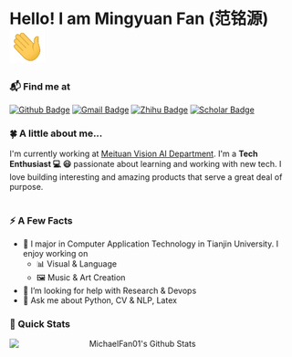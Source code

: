 <h1> Hello! I am Mingyuan Fan (范铭源)</a>  <img src="https://raw.githubusercontent.com/ABSphreak/ABSphreak/master/gifs/Hi.gif" height="60px"></h1>
</h1>

### 📬 Find me at 
[![Github Badge](http://img.shields.io/badge/-Github-black?style=flat-square&logo=github&link=https://github.com/feizc/)](https://github.com/MichaelFan01) 
[![Gmail Badge](https://img.shields.io/badge/-Gmail-d14836?style=flat-square&logo=Gmail&logoColor=white&link=mailto:fanmingyuan01@gmail.com)](mailto:fanmingyuan01@gmail.com)
[![Zhihu Badge](https://img.shields.io/badge/-@fanmingyuan-1ca0f1?style=flat-square&labelColor=1ca0f1&logo=Zhihu&logoColor=white&link=https://www.zhihu.com/people/fan-ming-yuan-42/)](https://www.zhihu.com/people/fan-ming-yuan-42/) 
[![Scholar Badge](https://img.shields.io/badge/-Scholar-2EC866?style=flat-square&logo=Scholar&logoColor=white&link=https://scholar.google.com/citations?hl=en&user=ePIeVuUAAAAJ)](https://scholar.google.com/citations?hl=en&user=ePIeVuUAAAAJ)

### 🍀 A little about me...  
I'm currently working at [Meituan Vision AI Department](https://about.meituan.com/en). I'm a **Tech Enthusiast 💻 😃** passionate about learning and working with new tech. I love building interesting and amazing products that serve a great deal of purpose. <br/><br/>

### ⚡️ A Few Facts
- 🔭  I major in Computer Application Technology in Tianjin University. I enjoy working on
  - 📊 Visual & Language 
  - 🖼 Music & Art Creation 
- 🤔 I’m looking for help with Research & Devops
- 💬 Ask me about Python, CV & NLP, Latex


### 🚀 Quick Stats
<p align="center">
<img width="450" align="left" src="https://github-readme-stats-defcon27.vercel.app/api?username=MichaelFan01&show_icons=true&line_height=21&theme=react" alt="MichaelFan01's Github Stats" />
</p>





<!--
**MichaelFan01/MichaelFan01** is a ✨ _special_ ✨ repository because its `README.md` (this file) appears on your GitHub profile.

Here are some ideas to get you started:

- 🔭 I’m currently working on ...
- 🌱 I’m currently learning ...
- 👯 I’m looking to collaborate on ...
- 🤔 I’m looking for help with ...
- 💬 Ask me about ...
- 📫 How to reach me: ...
- 😄 Pronouns: ...
- ⚡ Fun fact: ...
-->
